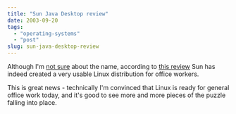 ```yaml
---
title: "Sun Java Desktop review"
date: 2003-09-20
tags: 
  - "operating-systems"
  - "post"
slug: sun-java-desktop-review
---
```


Although I'm [not sure](http://codeconsult.ch/bertrand/archives/000129.html) about the name, according to [this review](http://newsforge.com/newsforge/03/09/18/003212.shtml?tid=23) Sun has indeed created a very usable Linux distribution for office workers.

This is great news - technically I'm convinced that Linux is ready for general office work today, and it's good to see more and more pieces of the puzzle falling into place.

